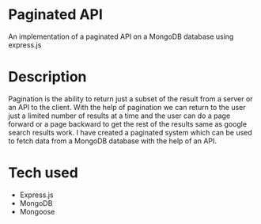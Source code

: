 # Paginated API

An implementation of a paginated API on a MongoDB database using express.js

# Description

Pagination is the ability to return just a subset of the result from a server or an API to the client. With the help of pagination we can return to the user just a limited number of results at a time and the user can do a page forward or a page backward to get the rest of the results same as google search results work. I have created a paginated system which can be used to fetch data from a MongoDB database with the help of an API.

# Tech used

* Express.js
* MongoDB
* Mongoose

